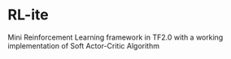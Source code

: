 # RL-ite
Mini Reinforcement Learning framework in TF2.0 with a working implementation of Soft Actor-Critic Algorithm
